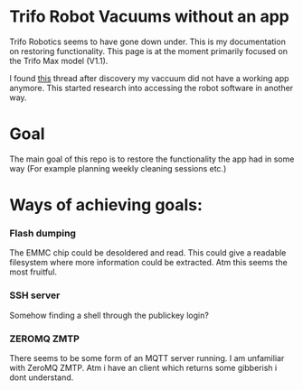 # Trifo Robot Vacuums without an app
Trifo Robotics seems to have gone down under. This is my documentation on restoring functionality.
This page is at the moment primarily focused on the Trifo Max model (V1.1).

I found [this](https://www.reddit.com/r/RobotVacuums/comments/1d1120l/trifo_robotics_appears_to_have_gone_under_they/) thread after discovery my vaccuum did not have a working app anymore. This started research into accessing the robot software in another way.

# Goal
The main goal of this repo is to restore the functionality the app had in some way (For example planning weekly cleaning sessions etc.)


# Ways of achieving goals:

### Flash dumping
The EMMC chip could be desoldered and read. This could give a readable filesystem where more information could be extracted. Atm this seems the most fruitful.

### SSH server
Somehow finding a shell through the publickey login? 

### ZEROMQ ZMTP
There seems to be some form of an MQTT server running. I am unfamiliar with ZeroMQ ZMTP. Atm i have an client which returns some gibberish i dont understand.

